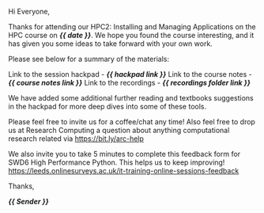 Hi Everyone,

Thanks for attending our HPC2: Installing and Managing Applications on the HPC course on ***{{ date }}***. We hope you found the course interesting, and it has given you some ideas to take forward with your own work.

Please see below for a summary of the materials:

Link to the session hackpad - ***{{ hackpad link }}***
Link to the course notes - ***{{ course notes link }}***
Link to the recordings - ***{{ recordings folder link }}***

We have added some additional further reading and textbooks suggestions in the hackpad for more deep dives into some of these tools.

Please feel free to invite us for a coffee/chat any time!
Also feel free to drop us at Research Computing a question about anything computational research related via <https://bit.ly/arc-help>

We also invite you to take 5 minutes to complete this feedback form for SWD6 High Performance Python. This helps us to keep improving!
<https://leeds.onlinesurveys.ac.uk/it-training-online-sessions-feedback>

Thanks,

***{{ Sender }}***
